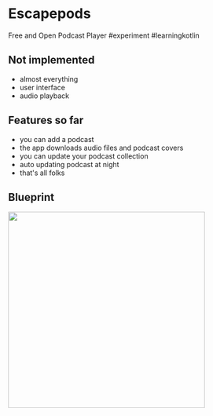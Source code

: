 # Escapepods
Free and Open Podcast Player #experiment #learningkotlin

## Not implemented
* almost everything
* user interface
* audio playback

## Features so far
* you can add a podcast
* the app downloads audio files and podcast covers
* you can update your podcast collection
* auto updating podcast at night
* that's all folks

## Blueprint
<img src="https://raw.githubusercontent.com/y20k/escapepods/master/app/assets/escapepod-drawing-01.png" width="400" />
